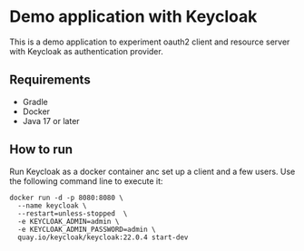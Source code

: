 # Demo application with Keycloak

This is a demo application to experiment oauth2 client and resource server with Keycloak as authentication provider.

## Requirements
 - Gradle
 - Docker
 - Java 17 or later

## How to run
Run Keycloak as a docker container anc set up a client and a few users. Use the following command line to execute it:
```shell
docker run -d -p 8080:8080 \
  --name keycloak \
  --restart=unless-stopped  \
  -e KEYCLOAK_ADMIN=admin \
  -e KEYCLOAK_ADMIN_PASSWORD=admin \
  quay.io/keycloak/keycloak:22.0.4 start-dev
```
